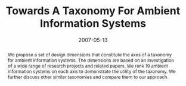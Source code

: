 ---
abstract: We propose a set of design dimensions that constitute the axes of a taxonomy
  for ambient information systems. The dimensions are based on an investigation of
  a wide range of research projects and related papers. We rank 19 ambient information
  systems on each axis to demonstrate the utility of the taxonomy. We further discuss
  other similar taxonomies and compare them to our approach.
authors:
- Martin Tomitsch
- Karin Kappel
- Andreas Lehner
- Thomas Grechenig
date: '2007-05-13'
featured: false
links:
- name: Publik
  url: https://publik.tuwien.ac.at/showentry.php?ID=141748&lang=2
publication: 'Talk: Workshop: Issues in the Design and Evaluation of Ambient Information
  Systems, Pervasive 2007: The 5th International Conference on Pervasive Computing,
  Toronto, Ontario, Canada; 05-13-2007 - 05-16-2007; in: "Proceedings of the 1st International
  Workshop on Ambient Information Systems.", CEUR Workshop Proceedings, (2007), ISSN:
  1613-0073; 42 - 47'
publication_types:
- '1'
publishDate: '2007-05-13'
title: Towards A Taxonomy For Ambient Information Systems
url_pdf: http://publik.tuwien.ac.at/files/hidden/pub-inf_5379_A_14139abf4dda717023e6d93a1a94356d.pdf
---